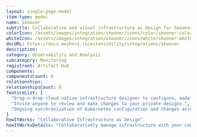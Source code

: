 ```yaml
---
layout: single-page-model
item-type: model
name: Skooner
subtitle: Collaborative and visual infrastructure as design for Skooner
colorIcon: /assets/images/integration/skooner/icons/color/skooner-color.svg
whiteIcon: /assets/images/integration/skooner/icons/white/skooner-white.svg
docURL: https://docs.meshery.io/extensibility/integrations/skooner
description: 
category: Observability and Analysis
subcategory: Monitoring
registrant: Artifact Hub
components: 
componentsCount: 0
relationships: 
relationshipsCount: 0
featureList: [
  "Drag-n-drop cloud native infrastructure designer to configure, model, and deploy your workloads.",
  "Invite anyone to review and make changes to your private designs.",
  "Ongoing synchronization of Kubernetes configuration and changes across any number of clusters."
]
howItWorks: "Collaborative Infrastructure as Design"
howItWorksDetails: "Collaboratively manage infrastructure with your coworkers synchronously sharing the same designs."
---
```

